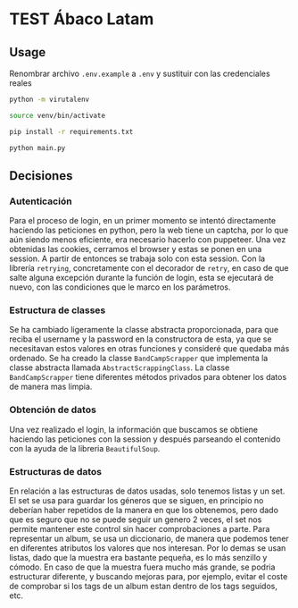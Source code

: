 # TEST Ábaco Latam

## Usage

Renombrar archivo `.env.example` a `.env` y sustituir con las credenciales reales
```bash
python -m virutalenv
```
```bash
source venv/bin/activate
```
```bash
pip install -r requirements.txt
```
```bash
python main.py
```

## Decisiones

### Autenticación
Para el proceso de login, en un primer momento se intentó directamente haciendo las peticiones en python, pero la web tiene un captcha, por lo que aún siendo menos eficiente, era necesario hacerlo con puppeteer. Una vez obtenidas las cookies, cerramos el browser y estas se ponen en una session. A partir de entonces se trabaja solo con esta session.
Con la librería `retrying`, concretamente con el decorador de `retry`, en caso de que salte alguna excepción durante la función de login, esta se ejecutará de nuevo, con las condiciones que le marco en los parámetros.

### Estructura de classes
Se ha cambiado ligeramente la classe abstracta proporcionada, para que reciba el username y la password en la constructora de esta, ya que se necesitavan estos valores en otras funciones y consideré que quedaba más ordenado.
Se ha creado la classe `BandCampScrapper` que implementa la classe abstracta llamada `AbstractScrappingClass`. La classe `BandCampScrapper` tiene diferentes métodos privados para obtener los datos de manera mas limpia.

### Obtención de datos
Una vez realizado el login, la información que buscamos se obtiene haciendo las peticiones con la session y después parseando el contenido con la ayuda de la libreria `BeautifulSoup`.

### Estructuras de datos
En relación a las estructuras de datos usadas, solo tenemos listas y un set. El set se usa para guardar los géneros que se siguen, en principio no deberían haber repetidos de la manera en que los obtenemos, pero dado que es seguro que no se puede seguir un genero 2 veces, el set nos permite mantener este control sin hacer comprobaciones a parte.
Para representar un album, se usa un diccionario, de manera que podemos tener en diferentes atributos los valores que nos interesan.
Por lo demas se usan listas, dado que la muestra era bastante pequeña, es lo más senzillo y cómodo. En caso de que la muestra fuera mucho más grande, se podria estructurar diferente, y buscando mejoras para, por ejemplo, evitar el coste de comprobar si los tags de un album estan dentro de los tags seguidos, etc.


